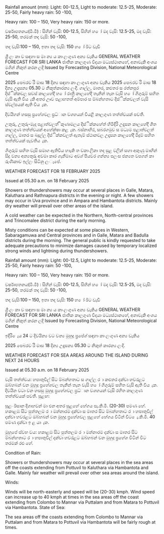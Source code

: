 Rainfall amount (mm): Light: 00-12.5, Light to moderate: 12.5-25, Moderate: 25-50, Fairly heavy rain: 50 -100,

Heavy rain: 100 – 150, Very heavy rain: 150 or more.

වර්ෂාපතනය(මි.මී) : සිහින් වැසි: 00-12.5, සිහින් හ ෝ මද වැසි: 12.5-25, මද වැසි: 25-50, තරමක් තද වැසි: 50 -100,

තද වැසි:100 – 150, ඉතා තද වැසි: 150 හ ෝ ඊට වැඩි

ශ්‍රී ලං කා ව සඳහා ස මා න්‍ය ය කා ලංගුණ අන්‍ය වැකිය GENERAL WEATHER FORECAST FOR SRI LANKA ජාතික කාලගුණ විදයා මධ්‍යස්ථානහේ, අනාවැකි අංශය මගින් නිකුත් කරන ලදි Issued by Forecasting Division, National Meteorological Centre

2025 පෙබරව රි මාස 18 දින්‍ය සඳහා කා ලංගුණ අන්‍ය වැකිය 2025 පෙබරව රි මාස 18 දින්‍ය උදෑසන්‍ය 05.30 ට නිකුත්කාරන්‍ය ලංදි. ගාල්ල, මාතර, කළුතර ස රත්නපුර දිස්ික්කවල සවස් කාලහේදී හ ෝ රාත්‍රී කාලහේදී තැනින් තැන වැසි හ ෝ ගිගුරුම් සහිත වැසි ඇති විය ැකි අතර ඌව පළාහතත් අම්පාර ස ම්බන්හතාට දිස්ික්කවලත් වැසි ස්වල්පයක් ඇති විය ැක.

දිවයිහන් හසසු ප්‍රහේශවල ප්‍රධ්‍ාන වශහයන් වියළි කාලගුණ තත්ත්වයක් පවතී.

උතුරු, උතුරු-මැද පළාත්වලත් ිකුණාමලය දිස්ික්කහේත් හිමිදිරි උදෑසන කාලහේදී ශීත කාලගුණ තත්ත්වයක් අහේක්ෂා කළ ැක. බස්නාහිර, සබරගමුව ස මධ්‍යම පළාත්වලත් ගාල්ල, මාතර ස බදුල්ල දිස්ික්කවලත් ඇතැම් ස්ථානවල උදෑසන කාලහේදී මීදුම් සහිත තත්ත්වයක් පැවතිය ැක.

ගිගුරුම් සහිත වැසි සමාග ඇතිවිය හාැකි ත වකා ලිකා තද සුළ වලින් සහා අකුණු මාඟින් සිදු වන්‍ය අන්‍යතුරු අවමා කාර ගැනීමාට අවශ්‍ පියවර ගන්න්‍ය පලංස ජන්‍යත වපගන් කා රුණිකාව ඉල්ලං සිටිනු ලංැපේ.

WEATHER FORECAST FOR 18 FEBRUARY 2025

Issued at 05.30 a.m. on 18 February 2025

Showers or thundershowers may occur at several places in Galle, Matara, Kaluthara and Rathnapura districts in the evening or night. A few showers may occur in Uva province and in Ampara and Hambantota districts. Mainly dry weather will prevail over other areas of the island.

A cold weather can be expected in the Northern, North-central provinces and Trincomalee district during the early morning.

Misty conditions can be expected at some places in Western, Sabaragamuwa and Central provinces and in Galle, Matara and Badulla districts during the morning. The general public is kindly requested to take adequate precautions to minimize damages caused by temporary localized strong winds and lightning during thundershowers.

Rainfall amount (mm): Light: 00-12.5, Light to moderate: 12.5-25, Moderate: 25-50, Fairly heavy rain: 50 -100,

Heavy rain: 100 – 150, Very heavy rain: 150 or more.

වර්ෂාපතනය(මි.මී) : සිහින් වැසි: 00-12.5, සිහින් හ ෝ මද වැසි: 12.5-25, මද වැසි: 25-50, තරමක් තද වැසි: 50 -100,

තද වැසි:100 – 150, ඉතා තද වැසි: 150 හ ෝ ඊට වැඩි

ශ්‍රී ලං කා ව සඳහා ස මා න්‍ය ය කා ලංගුණ අන්‍ය වැකිය GENERAL WEATHER FORECAST FOR SRI LANKA ජාතික කාලගුණ විදයා මධ්‍යස්ථානහේ, අනාවැකි අංශය මගින් නිකුත් කරන ලදි Issued by Forecasting Division, National Meteorological Centre

ඉදිරි ෙැය 24 ට දිවයින්‍ය වට වන්‍ය මුහුදු ප්‍රපේශ්‍ සඳහා කා ලංගුණ අන්‍ය වැකිය

2025 පෙබරව රි මාස 18 දින්‍ය උදෑසන්‍ය 05.30 ට නිකුත් කාරන්‍ය ලංදි.

WEATHER FORECAST FOR SEA AREAS AROUND THE ISLAND DURING NEXT 24 HOURS

Issued at 05.30 a.m. on 18 February 2025

වැසි තත්ත්වය: හපාතුවිල් සිට ම්බන්හතාට ස ගාල්ල ර ා කළුතර දක්වා හවරළට ඔබ්හබන් වන මුහුදු ප්‍රහේශවල තැනින් තැන වැසි හ ෝ ගිගුරුම් සහිත වැසි ඇති විය ැක. දිවයින වටා වන හසසු මුහුදු ප්‍රහේශවල ප්‍රධ්‍ාන වශහයන් වැසි රහිත කාලගුණ තත්ත්වයක් පවතී. සුළඟ:

සුළං ඊසාන දිශාහවන් මා එන අතර සුළහේ හේගය පැ.කි.මී. (20-30) පමණ හේ. හකාළඹ සිට පුත්තලම ර ා මන්නාරම දක්වා ස මාතර සිට ම්බන්හතාට ර ා හපාතුවිල් දක්වා හවරළට ඔබ්හබන් වන මුහුදු ප්‍රහේශවල සුළහේ හේගය විටින් විට ෙැ.කි.මී. 40 පමණ දක්වා ඉ ළ යා ැක.

මුහුපේ ස්වභ වය: හකාළඹ සිට පුත්තලම ර ා මන්නාරම දක්වා ස මාතර සිට ම්බන්හතාට ර ා හපාතුවිල් දක්වා හවරළට ඔබ්හබන් වන මුහුදු ප්‍රහේශ විටින් විට තරමක් රළු හේ.

Condition of Rain:

Showers or thundershowers may occur at several places in the sea areas off the coasts extending from Pottuvil to Kaluthara via Hambantota and Galle. Mainly fair weather will prevail over other sea areas around the island.

Winds:

Winds will be north-easterly and speed will be (20-30) kmph. Wind speed can increase up to 40 kmph at times in the sea areas off the coast extending from Colombo to Mannar via Puttalam and from Matara to Pottuvil via Hambantota. State of Sea:

The sea areas off the coasts extending from Colombo to Mannar via Puttalam and from Matara to Pottuvil via Hambantota will be fairly rough at times.